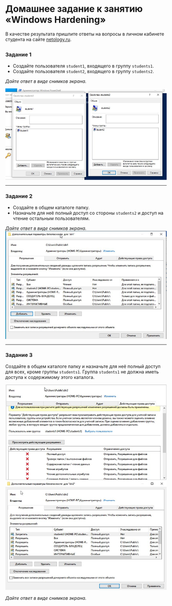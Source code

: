 # Домашнее задание к занятию «Windows Hardening»

В качестве результата пришлите ответы на вопросы в личном кабинете студента на сайте [netology.ru](https://netology.ru/).

## 

### Задание 1

- Создайте пользователя `student1`, входящего в группу `students1`.
- Создайте пользователя `student2`, входящего в группу `students2`.

*Дайте ответ в виде снимков экрана.*

![first](wu01.jpg)

------

### Задание 2

- Создайте в общем каталоге папку. 
- Назначьте для неё полный доступ со стороны `students2` и доступ на чтение остальным пользователям.

*Дайте ответ в виде снимков экрана.*
![second](wu02.jpg)

------

### Задание 3

Создайте в общем каталоге папку и назначьте для неё полный доступ для всех, кроме группы `students1`.
Группа `students1` не должна иметь доступа к содержимому этого каталога.

![three01](wu03.jpg)
![three02](wu04.jpg)

*Дайте ответ в виде снимков экрана.*
